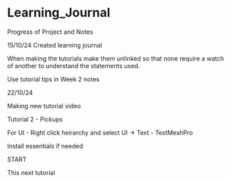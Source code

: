# Learning_Journal
Progress of Project and Notes

15/10/24
Created learning journal 

When making the tutorials make them unlinked so that none require a watch of another to understand the statements used. 

Use tutorial tips in Week 2 notes

22/10/24

Making new tutorial video

Tutorial 2 - Pickups

For UI - Right click heirarchy and select UI -> Text - TextMeshPro

Install essentials if needed 

START 

This next tutorial 
